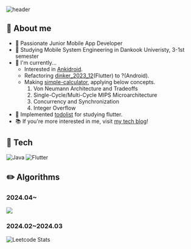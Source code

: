 ![header](https://capsule-render.vercel.app/api?type=waving&&color=0:5A585A,100:090947&height=200&section=header&text=yunseoLee0343&fontAlign=55&fontAlignY=40&fontSize=60&fontColor=ffffff)


## :memo: **About me**
- :raising_hand: Passionate Junior Mobile App Developer
- :book: Studying Mobile System Engineering in Dankook Univeristy, 3-1st semester
- :seedling: I'm currently...
	- Interested in [Ankidroid](https://github.com/ankidroid/Anki-Android.git).
	- Refactoring [dinker_2023_12](https://github.com/yunseoLee0343/dinker_2023_12.git)(Flutter) to ?(Android).
	- Making [simple-calculator](https://github.com/yunseoLee0343/simple-calculator.git), applying below concepts.
	   1. Von Neumann Architecture and Tradeoffs
   	   2. Single-Cycle/Multi-Cycle MIPS Microarchitecture
   	   3. Concurrency and Synchronization 
	   4. Integer Overflow
- :bookmark_tabs: Implemented [todolist](https://github.com/yunseoLee0343/todolist_v1.0.0.git) for studying flutter.
- :books: If you're more interested in me, visit [my tech blog](https://velog.io/@yunmine/posts)!

## :wrench: Tech
![Java](https://img.shields.io/badge/java-%23ED8B00.svg?style=for-the-badge&logo=openjdk&logoColor=white) ![Flutter](https://img.shields.io/badge/Flutter-%2302569B.svg?style=for-the-badge&logo=Flutter&logoColor=white) 

## :pencil2: Algorithms
### 2024.04~
<img src="http://mazassumnida.wtf/api/v2/generate_badge?boj=yunmine">

### 2024.02~2024.03
![Leetcode Stats](https://leetcard.jacoblin.cool/lys139011?theme=nord)

